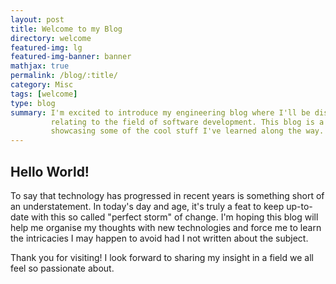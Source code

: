 ```yaml
---
layout: post
title: Welcome to my Blog
directory: welcome
featured-img: lg
featured-img-banner: banner
mathjax: true
permalink: /blog/:title/
category: Misc
tags: [welcome]
type: blog
summary: I'm excited to introduce my engineering blog where I'll be discussing anything and everything
         relating to the field of software development. This blog is a means for me to to document my progress throughout my career, as well as 
         showcasing some of the cool stuff I've learned along the way.
---
```


## Hello World!

To say that technology has progressed in recent years is something short of an understatement.
In today's day and age, it's truly a feat to keep up-to-date with this so called "perfect storm" of change.
I'm hoping this blog will help me organise my thoughts with new technologies and force me to learn the intricacies I 
may happen to avoid had I not written about the subject.

Thank you for visiting! I look forward to sharing my insight in a field we all feel so passionate about.